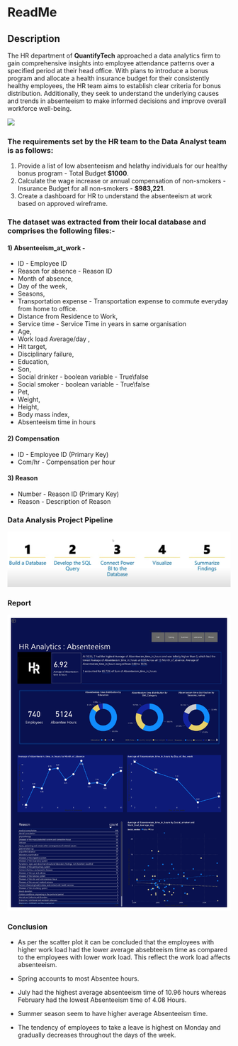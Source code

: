 # ReadMe
## Description

The HR department of **QuantifyTech** approached a data analytics firm to gain comprehensive insights into employee attendance patterns over a specified period at their 
head office. With plans to introduce a bonus program and allocate a health insurance budget for their consistently healthy employees, the HR team aims to establish 
clear criteria for bonus distribution. Additionally, they seek to understand the underlying causes and trends in absenteeism to make informed decisions and improve 
overall workforce well-being.

![](https://www.shutterstock.com/image-vector/vector-illustration-people-working-office-600nw-251290072.jpg)



### The requirements set by the HR team to the Data Analyst team is as follows:
1) Provide a list of low absenteeism and helathy individuals for our healthy bonus program - Total Budget **$1000**.
2) Calculate the wage increase or annual compensation of non-smokers - Insurance Budget for all non-smokers - **$983,221**.
3) Create a dashboard for HR to understand the absenteeism at work based on approved wireframe.
   

   

### The dataset was extracted from their local database and comprises the following files:-
#### 1) Absenteeism_at_work - 
+ ID - Employee ID
+ Reason for absence - Reason ID
+ Month of absence,
+ Day of the week,
+ Seasons,
+ Transportation expense - Transportation expense to commute everyday from home to office.
+ Distance from Residence to Work,
+ Service time - Service Time in years in same organisation
+ Age,
+ Work load Average/day ,
+ Hit target,
+ Disciplinary failure,
+ Education,
+ Son,
+ Social drinker - boolean variable - True\false
+ Social smoker - boolean variable - True\false
+ Pet,
+ Weight,
+ Height,
+ Body mass index,
+ Absenteeism time in hours

#### 2) Compensation 
+ ID - Employee ID (Primary Key)
+ Com/hr - Compensation per hour

#### 3) Reason
+ Number - Reason ID (Primary Key)
+ Reason - Description of Reason
  



### Data Analysis Project Pipeline

![](https://github.com/AnujguptaAI/Portfolio-Projects/blob/main/HR%20Analytics/Screenshot%202024-05-15%20234140%20copy.png)


### Report

![](https://github.com/AnujguptaAI/Portfolio-Projects/blob/main/HR%20Analytics/HR%20Analytics%20Dashborad_page-0001.jpg)


### Conclusion
+ As per the scatter plot it can be concluded that the employees with higher work load had the lower average absebteeism time as compared to the employees with lower work load. This reflect the work load affects absenteeism.

+ Spring accounts to most Absentee hours.
  
+ July had the highest average absenteeism time of 10.96 hours whereas February had the lowest Absenteeism time of 4.08 Hours.

+ Summer season seem to have higher average Absenteeism time.

+ The tendency of employees to take a leave is highest on Monday and gradually decreases throughout the days of the week.
 
